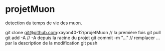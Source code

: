 # projetMuon
detection du temps de vie des muon.

git clone git@github.com:xayon40-12/projetMuon    // la première fois
git pull
git add -A  // -A depuis la racine du projet
git commit -m "..."   // remplacer ... par la description de la modification
git push

